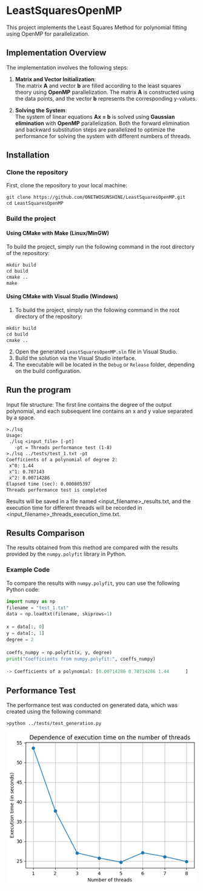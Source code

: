 # LeastSquaresOpenMP

This project implements the Least Squares Method for polynomial fitting using OpenMP for parallelization.

## Implementation Overview

The implementation involves the following steps:

1. **Matrix and Vector Initialization**:  
   The matrix **A** and vector **b** are filled according to the least squares theory using **OpenMP** parallelization. The matrix **A** is constructed using the data points, and the vector **b** represents the corresponding y-values.

2. **Solving the System**:  
   The system of linear equations **Ax = b** is solved using **Gaussian elimination** with **OpenMP** parallelization. Both the forward elimination and backward substitution steps are parallelized to optimize the performance for solving the system with different numbers of threads.

## Installation
### Clone the repository

First, clone the repository to your local machine:

```
git clone https://github.com/ONETWOSUNSHINE/LeastSquaresOpenMP.git
cd LeastSquaresOpenMP
```
### Build the project

#### Using CMake with Make (Linux/MinGW)
To build the project, simply run the following command in the root directory of the repository:

```
mkdir build
cd build
cmake ..
make
```
#### Using CMake with Visual Studio (Windows)

1. To build the project, simply run the following command in the root directory of the repository:

```
mkdir build
cd build
cmake ..
```
2. Open the generated `LeastSquaresOpenMP.sln` file in Visual Studio.
3. Build the solution via the Visual Studio interface.
4. The executable will be located in the `Debug` or `Release` folder, depending on the build configuration.

## Run the program

Input file structure: The first line contains the degree of the output polynomial, and each subsequent line contains an x and y value separated by a space.

```
>./lsq
Usage:
 ./lsq <input_file> [-pt]
   -pt = Threads performance test (1-8)
>./lsq ../tests/test_1.txt -pt
Coefficients of a polynomial of degree 2:
 x^0: 1.44
 x^1: 0.707143
 x^2: 0.00714286
Elapsed time (sec): 0.000805397
Threads performance test is completed
```
Results will be saved in a file named <input_filename>_results.txt, and the execution time for different threads will be recorded in <input_filename>_threads_execution_time.txt.

## Results Comparison

The results obtained from this method are compared with the results provided by the `numpy.polyfit` library in Python.

### Example Code

To compare the results with `numpy.polyfit`, you can use the following Python code:

```python
import numpy as np
filename = "test_1.txt"
data = np.loadtxt(filename, skiprows=1)

x = data[:, 0]
y = data[:, 1]
degree = 2

coeffs_numpy = np.polyfit(x, y, degree)
print("Coefficients from numpy.polyfit:", coeffs_numpy)

-> Coefficients of a polynomial: [0.00714286 0.70714286 1.44      ]
```
## Performance Test

The performance test was conducted on generated data, which was created using the following command:

```
>python ../tests/test_generation.py
```
![Performance Graph](images/generated_data_threads_execution_time.png)
